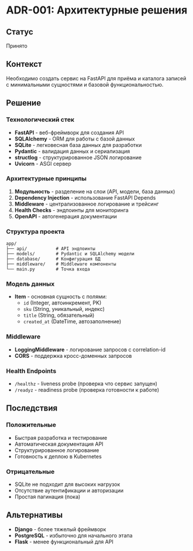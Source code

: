 # ADR-001: Архитектурные решения

## Статус
Принято

## Контекст
Необходимо создать сервис на FastAPI для приёма и каталога записей с минимальными сущностями и базовой функциональностью.

## Решение

### Технологический стек
- **FastAPI** - веб-фреймворк для создания API
- **SQLAlchemy** - ORM для работы с базой данных
- **SQLite** - легковесная база данных для разработки
- **Pydantic** - валидация данных и сериализация
- **structlog** - структурированное JSON логирование
- **Uvicorn** - ASGI сервер

### Архитектурные принципы
1. **Модульность** - разделение на слои (API, модели, база данных)
2. **Dependency Injection** - использование FastAPI Depends
3. **Middleware** - централизованное логирование и трейсинг
4. **Health Checks** - эндпоинты для мониторинга
5. **OpenAPI** - автогенерация документации

### Структура проекта
```
app/
├── api/           # API эндпоинты
├── models/        # Pydantic и SQLAlchemy модели
├── database/      # Конфигурация БД
├── middleware/    # Middleware компоненты
└── main.py        # Точка входа
```

### Модель данных
- **Item** - основная сущность с полями:
  - `id` (Integer, автоинкремент, PK)
  - `sku` (String, уникальный, индекс)
  - `title` (String, обязательный)
  - `created_at` (DateTime, автозаполнение)

### Middleware
- **LoggingMiddleware** - логирование запросов с correlation-id
- **CORS** - поддержка кросс-доменных запросов

### Health Endpoints
- `/healthz` - liveness probe (проверка что сервис запущен)
- `/readyz` - readiness probe (проверка готовности к работе)

## Последствия

### Положительные
- Быстрая разработка и тестирование
- Автоматическая документация API
- Структурированное логирование
- Готовность к деплою в Kubernetes

### Отрицательные
- SQLite не подходит для высоких нагрузок
- Отсутствие аутентификации и авторизации
- Простая пагинация (пока)

## Альтернативы
- **Django** - более тяжелый фреймворк
- **PostgreSQL** - избыточно для начального этапа
- **Flask** - менее функциональный для API

